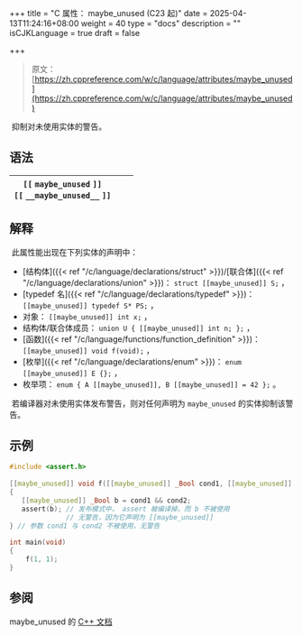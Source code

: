 +++
title = "C 属性： maybe_unused (C23 起)"
date = 2025-04-13T11:24:16+08:00
weight = 40
type = "docs"
description = ""
isCJKLanguage = true
draft = false

+++

> 原文：[https://zh.cppreference.com/w/c/language/attributes/maybe_unused](https://zh.cppreference.com/w/c/language/attributes/maybe_unused)

​	抑制对未使用实体的警告。

## 语法

| `[[` `maybe_unused` `]]`<br /> `[[` `__maybe_unused__` `]]` |      |      |
| ----------------------------------------------------------- | ---- | ---- |

## 解释

​	此属性能出现在下列实体的声明中：

- [结构体]({{< ref "/c/language/declarations/struct" >}})/[联合体]({{< ref "/c/language/declarations/union" >}})： `struct [[maybe_unused]] S;` ，
- [typedef 名]({{< ref "/c/language/declarations/typedef" >}})： `[[maybe_unused]] typedef S* PS;` ，
- 对象： `[[maybe_unused]] int x;` ，
- 结构体/联合体成员： `union U { [[maybe_unused]] int n; };` ，
- [函数]({{< ref "/c/language/functions/function_definition" >}})： `[[maybe_unused]] void f(void);` ，
- [枚举]({{< ref "/c/language/declarations/enum" >}})： `enum [[maybe_unused]] E {};` ，
- 枚举项： `enum { A [[maybe_unused]], B [[maybe_unused]] = 42 };` 。

​	若编译器对未使用实体发布警告，则对任何声明为 `maybe_unused` 的实体抑制该警告。

## 示例

```c
#include <assert.h>
 
[[maybe_unused]] void f([[maybe_unused]] _Bool cond1, [[maybe_unused]] _Bool cond2)
{
   [[maybe_unused]] _Bool b = cond1 && cond2;
   assert(b); // 发布模式中， assert 被编译掉，而 b 不被使用
              // 无警告，因为它声明为 [[maybe_unused]]
} // 参数 cond1 与 cond2 不被使用，无警告
 
int main(void)
{
    f(1, 1);
}
```

## 参阅

maybe_unused 的 [C++ 文档](https://zh.cppreference.com/w/cpp/language/attributes/maybe_unused)
